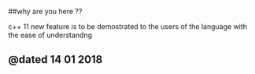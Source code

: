 ##why are you here ??

c++ 11 new feature is to be demostrated to the users of the language with the ease of understandng

@dated 14 01 2018
-----------------